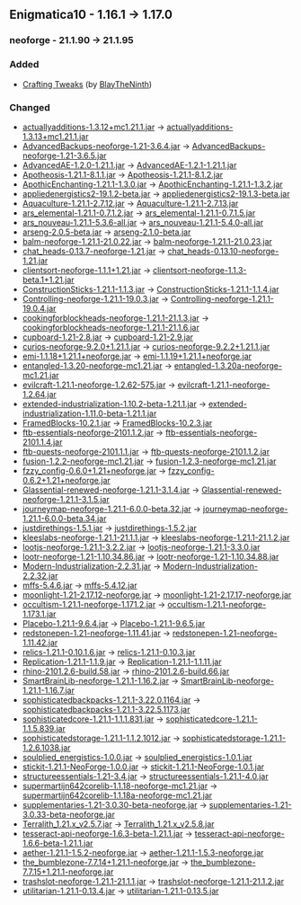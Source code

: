 ## Enigmatica10 - 1.16.1 -> 1.17.0

### neoforge - 21.1.90 -> 21.1.95

### Added

  * [Crafting Tweaks](https://www.curseforge.com/minecraft/mc-mods/crafting-tweaks) (by [BlayTheNinth](https://www.curseforge.com/members/BlayTheNinth/projects))

### Changed

  * [actuallyadditions-1.3.12+mc1.21.1.jar](https://www.curseforge.com/minecraft/mc-mods/actually-additions/files/6003504) -> [actuallyadditions-1.3.13+mc1.21.1.jar](https://www.curseforge.com/minecraft/mc-mods/actually-additions/files/6085031)
  * [AdvancedBackups-neoforge-1.21-3.6.4.jar](https://www.curseforge.com/minecraft/mc-mods/advanced-backups/files/5901159) -> [AdvancedBackups-neoforge-1.21-3.6.5.jar](https://www.curseforge.com/minecraft/mc-mods/advanced-backups/files/6078908)
  * [AdvancedAE-1.2.0-1.21.1.jar](https://www.curseforge.com/minecraft/mc-mods/advancedae/files/6071080) -> [AdvancedAE-1.2.1-1.21.1.jar](https://www.curseforge.com/minecraft/mc-mods/advancedae/files/6074479)
  * [Apotheosis-1.21.1-8.1.1.jar](https://www.curseforge.com/minecraft/mc-mods/apotheosis/files/6067808) -> [Apotheosis-1.21.1-8.1.2.jar](https://www.curseforge.com/minecraft/mc-mods/apotheosis/files/6078226)
  * [ApothicEnchanting-1.21.1-1.3.0.jar](https://www.curseforge.com/minecraft/mc-mods/apothic-enchanting/files/6058380) -> [ApothicEnchanting-1.21.1-1.3.2.jar](https://www.curseforge.com/minecraft/mc-mods/apothic-enchanting/files/6084297)
  * [appliedenergistics2-19.1.2-beta.jar](https://www.curseforge.com/minecraft/mc-mods/applied-energistics-2/files/6014429) -> [appliedenergistics2-19.1.3-beta.jar](https://www.curseforge.com/minecraft/mc-mods/applied-energistics-2/files/6087880)
  * [Aquaculture-1.21.1-2.7.12.jar](https://www.curseforge.com/minecraft/mc-mods/aquaculture/files/5919626) -> [Aquaculture-1.21.1-2.7.13.jar](https://www.curseforge.com/minecraft/mc-mods/aquaculture/files/6088254)
  * [ars_elemental-1.21.1-0.7.1.2.jar](https://www.curseforge.com/minecraft/mc-mods/ars-elemental/files/6068785) -> [ars_elemental-1.21.1-0.7.1.5.jar](https://www.curseforge.com/minecraft/mc-mods/ars-elemental/files/6086122)
  * [ars_nouveau-1.21.1-5.3.6-all.jar](https://www.curseforge.com/minecraft/mc-mods/ars-nouveau/files/5995085) -> [ars_nouveau-1.21.1-5.4.0-all.jar](https://www.curseforge.com/minecraft/mc-mods/ars-nouveau/files/6101196)
  * [arseng-2.0.5-beta.jar](https://www.curseforge.com/minecraft/mc-mods/ars-energistique/files/6021072) -> [arseng-2.1.0-beta.jar](https://www.curseforge.com/minecraft/mc-mods/ars-energistique/files/6083715)
  * [balm-neoforge-1.21.1-21.0.22.jar](https://www.curseforge.com/minecraft/mc-mods/balm/files/6025238) -> [balm-neoforge-1.21.1-21.0.23.jar](https://www.curseforge.com/minecraft/mc-mods/balm/files/6077702)
  * [chat_heads-0.13.7-neoforge-1.21.jar](https://www.curseforge.com/minecraft/mc-mods/chat-heads/files/5936614) -> [chat_heads-0.13.10-neoforge-1.21.jar](https://www.curseforge.com/minecraft/mc-mods/chat-heads/files/6107653)
  * [clientsort-neoforge-1.1.1+1.21.jar](https://www.curseforge.com/minecraft/mc-mods/clientsort/files/5938238) -> [clientsort-neoforge-1.1.3-beta.1+1.21.jar](https://www.curseforge.com/minecraft/mc-mods/clientsort/files/6095277)
  * [ConstructionSticks-1.21.1-1.1.3.jar](https://www.curseforge.com/minecraft/mc-mods/construction-sticks/files/6019781) -> [ConstructionSticks-1.21.1-1.1.4.jar](https://www.curseforge.com/minecraft/mc-mods/construction-sticks/files/6087454)
  * [Controlling-neoforge-1.21.1-19.0.3.jar](https://www.curseforge.com/minecraft/mc-mods/controlling/files/5759862) -> [Controlling-neoforge-1.21.1-19.0.4.jar](https://www.curseforge.com/minecraft/mc-mods/controlling/files/6085646)
  * [cookingforblockheads-neoforge-1.21.1-21.1.3.jar](https://www.curseforge.com/minecraft/mc-mods/cooking-for-blockheads/files/5856848) -> [cookingforblockheads-neoforge-1.21.1-21.1.6.jar](https://www.curseforge.com/minecraft/mc-mods/cooking-for-blockheads/files/6079450)
  * [cupboard-1.21-2.8.jar](https://www.curseforge.com/minecraft/mc-mods/cupboard/files/5570763) -> [cupboard-1.21-2.9.jar](https://www.curseforge.com/minecraft/mc-mods/cupboard/files/6078150)
  * [curios-neoforge-9.2.0+1.21.1.jar](https://www.curseforge.com/minecraft/mc-mods/curios/files/6073321) -> [curios-neoforge-9.2.2+1.21.1.jar](https://www.curseforge.com/minecraft/mc-mods/curios/files/6076118)
  * [emi-1.1.18+1.21.1+neoforge.jar](https://www.curseforge.com/minecraft/mc-mods/emi/files/5872513) -> [emi-1.1.19+1.21.1+neoforge.jar](https://www.curseforge.com/minecraft/mc-mods/emi/files/6075440)
  * [entangled-1.3.20-neoforge-mc1.21.jar](https://www.curseforge.com/minecraft/mc-mods/entangled/files/5885929) -> [entangled-1.3.20a-neoforge-mc1.21.jar](https://www.curseforge.com/minecraft/mc-mods/entangled/files/6091724)
  * [evilcraft-1.21.1-neoforge-1.2.62-575.jar](https://www.curseforge.com/minecraft/mc-mods/evilcraft/files/6059586) -> [evilcraft-1.21.1-neoforge-1.2.64.jar](https://www.curseforge.com/minecraft/mc-mods/evilcraft/files/6102312)
  * [extended-industrialization-1.10.2-beta-1.21.1.jar](https://www.curseforge.com/minecraft/mc-mods/extended-industrialization/files/6031856) -> [extended-industrialization-1.11.0-beta-1.21.1.jar](https://www.curseforge.com/minecraft/mc-mods/extended-industrialization/files/6089000)
  * [FramedBlocks-10.2.1.jar](https://www.curseforge.com/minecraft/mc-mods/framedblocks/files/5863919) -> [FramedBlocks-10.2.3.jar](https://www.curseforge.com/minecraft/mc-mods/framedblocks/files/6090984)
  * [ftb-essentials-neoforge-2101.1.2.jar](https://www.curseforge.com/minecraft/mc-mods/ftb-essentials/files/6032829) -> [ftb-essentials-neoforge-2101.1.4.jar](https://www.curseforge.com/minecraft/mc-mods/ftb-essentials/files/6106630)
  * [ftb-quests-neoforge-2101.1.1.jar](https://www.curseforge.com/minecraft/mc-mods/ftb-quests-forge/files/5882270) -> [ftb-quests-neoforge-2101.1.2.jar](https://www.curseforge.com/minecraft/mc-mods/ftb-quests-forge/files/6083251)
  * [fusion-1.2.2-neoforge-mc1.21.jar](https://www.curseforge.com/minecraft/mc-mods/fusion-connected-textures/files/6073987) -> [fusion-1.2.3-neoforge-mc1.21.jar](https://www.curseforge.com/minecraft/mc-mods/fusion-connected-textures/files/6108307)
  * [fzzy_config-0.6.0+1.21+neoforge.jar](https://www.curseforge.com/minecraft/mc-mods/fzzy-config/files/6061550) -> [fzzy_config-0.6.2+1.21+neoforge.jar](https://www.curseforge.com/minecraft/mc-mods/fzzy-config/files/6097792)
  * [Glassential-renewed-neoforge-1.21.1-3.1.4.jar](https://www.curseforge.com/minecraft/mc-mods/glassential-renewed/files/5873650) -> [Glassential-renewed-neoforge-1.21.1-3.1.5.jar](https://www.curseforge.com/minecraft/mc-mods/glassential-renewed/files/6083428)
  * [journeymap-neoforge-1.21.1-6.0.0-beta.32.jar](https://www.curseforge.com/minecraft/mc-mods/journeymap/files/5972765) -> [journeymap-neoforge-1.21.1-6.0.0-beta.34.jar](https://www.curseforge.com/minecraft/mc-mods/journeymap/files/6085344)
  * [justdirethings-1.5.1.jar](https://www.curseforge.com/minecraft/mc-mods/just-dire-things/files/5975437) -> [justdirethings-1.5.2.jar](https://www.curseforge.com/minecraft/mc-mods/just-dire-things/files/6097241)
  * [kleeslabs-neoforge-1.21.1-21.1.1.jar](https://www.curseforge.com/minecraft/mc-mods/kleeslabs/files/5623497) -> [kleeslabs-neoforge-1.21.1-21.1.2.jar](https://www.curseforge.com/minecraft/mc-mods/kleeslabs/files/6077635)
  * [lootjs-neoforge-1.21.1-3.2.2.jar](https://www.curseforge.com/minecraft/mc-mods/lootjs/files/5851434) -> [lootjs-neoforge-1.21.1-3.3.0.jar](https://www.curseforge.com/minecraft/mc-mods/lootjs/files/6095994)
  * [lootr-neoforge-1.21-1.10.34.86.jar](https://www.curseforge.com/minecraft/mc-mods/lootr/files/5893109) -> [lootr-neoforge-1.21-1.10.34.88.jar](https://www.curseforge.com/minecraft/mc-mods/lootr/files/6108640)
  * [Modern-Industrialization-2.2.31.jar](https://www.curseforge.com/minecraft/mc-mods/modern-industrialization/files/6049273) -> [Modern-Industrialization-2.2.32.jar](https://www.curseforge.com/minecraft/mc-mods/modern-industrialization/files/6097606)
  * [mffs-5.4.6.jar](https://www.curseforge.com/minecraft/mc-mods/mffs/files/5610809) -> [mffs-5.4.12.jar](https://www.curseforge.com/minecraft/mc-mods/mffs/files/5744144)
  * [moonlight-1.21-2.17.12-neoforge.jar](https://www.curseforge.com/minecraft/mc-mods/selene/files/5983849) -> [moonlight-1.21-2.17.17-neoforge.jar](https://www.curseforge.com/minecraft/mc-mods/selene/files/6106442)
  * [occultism-1.21.1-neoforge-1.171.2.jar](https://www.curseforge.com/minecraft/mc-mods/occultism/files/6059439) -> [occultism-1.21.1-neoforge-1.173.1.jar](https://www.curseforge.com/minecraft/mc-mods/occultism/files/6095342)
  * [Placebo-1.21.1-9.6.4.jar](https://www.curseforge.com/minecraft/mc-mods/placebo/files/6068449) -> [Placebo-1.21.1-9.6.5.jar](https://www.curseforge.com/minecraft/mc-mods/placebo/files/6105436)
  * [redstonepen-1.21-neoforge-1.11.41.jar](https://www.curseforge.com/minecraft/mc-mods/redstone-pen/files/5764234) -> [redstonepen-1.21-neoforge-1.11.42.jar](https://www.curseforge.com/minecraft/mc-mods/redstone-pen/files/6102752)
  * [relics-1.21.1-0.10.1.6.jar](https://www.curseforge.com/minecraft/mc-mods/relics-mod/files/6029261) -> [relics-1.21.1-0.10.3.jar](https://www.curseforge.com/minecraft/mc-mods/relics-mod/files/6102892)
  * [Replication-1.21.1-1.1.9.jar](https://www.curseforge.com/minecraft/mc-mods/replication/files/6069971) -> [Replication-1.21.1-1.1.11.jar](https://www.curseforge.com/minecraft/mc-mods/replication/files/6100193)
  * [rhino-2101.2.6-build.58.jar](https://www.curseforge.com/minecraft/mc-mods/rhino/files/6000610) -> [rhino-2101.2.6-build.66.jar](https://www.curseforge.com/minecraft/mc-mods/rhino/files/6110233)
  * [SmartBrainLib-neoforge-1.21.1-1.16.2.jar](https://www.curseforge.com/minecraft/mc-mods/smartbrainlib/files/6035663) -> [SmartBrainLib-neoforge-1.21.1-1.16.7.jar](https://www.curseforge.com/minecraft/mc-mods/smartbrainlib/files/6101242)
  * [sophisticatedbackpacks-1.21.1-3.22.0.1164.jar](https://www.curseforge.com/minecraft/mc-mods/sophisticated-backpacks/files/6065652) -> [sophisticatedbackpacks-1.21.1-3.22.5.1173.jar](https://www.curseforge.com/minecraft/mc-mods/sophisticated-backpacks/files/6093515)
  * [sophisticatedcore-1.21.1-1.1.1.831.jar](https://www.curseforge.com/minecraft/mc-mods/sophisticated-core/files/6066866) -> [sophisticatedcore-1.21.1-1.1.5.839.jar](https://www.curseforge.com/minecraft/mc-mods/sophisticated-core/files/6104258)
  * [sophisticatedstorage-1.21.1-1.1.2.1012.jar](https://www.curseforge.com/minecraft/mc-mods/sophisticated-storage/files/6069663) -> [sophisticatedstorage-1.21.1-1.2.6.1038.jar](https://www.curseforge.com/minecraft/mc-mods/sophisticated-storage/files/6093519)
  * [soulplied_energistics-1.0.0.jar](https://www.curseforge.com/minecraft/mc-mods/soulplied-energistics/files/5974592) -> [soulplied_energistics-1.0.1.jar](https://www.curseforge.com/minecraft/mc-mods/soulplied-energistics/files/6083831)
  * [stickit-1.21.1-NeoForge-1.0.0.jar](https://www.curseforge.com/minecraft/mc-mods/stick-it/files/6029888) -> [stickit-1.21.1-NeoForge-1.0.1.jar](https://www.curseforge.com/minecraft/mc-mods/stick-it/files/6099183)
  * [structureessentials-1.21-3.4.jar](https://www.curseforge.com/minecraft/mc-mods/structure-essentials-forge-fabric/files/5512069) -> [structureessentials-1.21.1-4.0.jar](https://www.curseforge.com/minecraft/mc-mods/structure-essentials-forge-fabric/files/6100901)
  * [supermartijn642corelib-1.1.18-neoforge-mc1.21.jar](https://www.curseforge.com/minecraft/mc-mods/supermartijn642s-core-lib/files/6034791) -> [supermartijn642corelib-1.1.18a-neoforge-mc1.21.jar](https://www.curseforge.com/minecraft/mc-mods/supermartijn642s-core-lib/files/6076757)
  * [supplementaries-1.21-3.0.30-beta-neoforge.jar](https://www.curseforge.com/minecraft/mc-mods/supplementaries/files/6028332) -> [supplementaries-1.21-3.0.33-beta-neoforge.jar](https://www.curseforge.com/minecraft/mc-mods/supplementaries/files/6104050)
  * [Terralith_1.21.x_v2.5.7.jar](https://www.curseforge.com/minecraft/mc-mods/terralith/files/5962236) -> [Terralith_1.21.x_v2.5.8.jar](https://www.curseforge.com/minecraft/mc-mods/terralith/files/6090387)
  * [tesseract-api-neoforge-1.6.3-beta-1.21.1.jar](https://www.curseforge.com/minecraft/mc-mods/tesseract-api-neoforge/files/6071661) -> [tesseract-api-neoforge-1.6.6-beta-1.21.1.jar](https://www.curseforge.com/minecraft/mc-mods/tesseract-api-neoforge/files/6091509)
  * [aether-1.21.1-1.5.2-neoforge.jar](https://www.curseforge.com/minecraft/mc-mods/aether/files/6063432) -> [aether-1.21.1-1.5.3-neoforge.jar](https://www.curseforge.com/minecraft/mc-mods/aether/files/6108540)
  * [the_bumblezone-7.7.14+1.21.1-neoforge.jar](https://www.curseforge.com/minecraft/mc-mods/the-bumblezone-forge/files/6033744) -> [the_bumblezone-7.7.15+1.21.1-neoforge.jar](https://www.curseforge.com/minecraft/mc-mods/the-bumblezone-forge/files/6092029)
  * [trashslot-neoforge-1.21.1-21.1.1.jar](https://www.curseforge.com/minecraft/mc-mods/trashslot/files/5623519) -> [trashslot-neoforge-1.21.1-21.1.2.jar](https://www.curseforge.com/minecraft/mc-mods/trashslot/files/6077668)
  * [utilitarian-1.21.1-0.13.4.jar](https://www.curseforge.com/minecraft/mc-mods/utilitarian/files/5863934) -> [utilitarian-1.21.1-0.13.5.jar](https://www.curseforge.com/minecraft/mc-mods/utilitarian/files/6097496)

